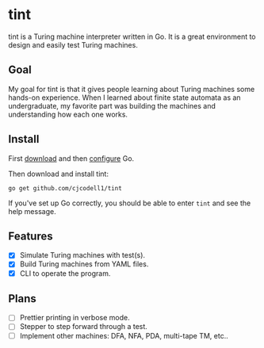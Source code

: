 # tint

tint is a Turing machine interpreter written in Go.
It is a great environment to design and easily test Turing machines.

## Goal

My goal for tint is that it gives people learning about Turing machines some hands-on experience.
When I learned about finite state automata as an undergraduate, my favorite part was building the machines and understanding how each one works.

## Install

First [download](https://golang.org/dl/) and then [configure](https://golang.org/doc/install) Go.

Then download and install tint:

`go get github.com/cjcodell1/tint`

If you've set up Go correctly, you should be able to enter `tint` and see the help message.

## Features

- [X] Simulate Turing machines with test(s).
- [X] Build Turing machines from YAML files.
- [X] CLI to operate the program.

## Plans

- [ ] Prettier printing in verbose mode.
- [ ] Stepper to step forward through a test.
- [ ] Implement other machines: DFA, NFA, PDA, multi-tape TM, etc..
